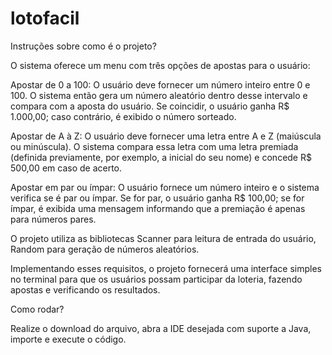 # lotofacil

Instruções sobre como é o projeto?


O sistema oferece um menu com três opções de apostas para o usuário:

Apostar de 0 a 100: O usuário deve fornecer um número inteiro entre 0 e 100. O sistema então gera um número aleatório dentro desse intervalo e compara com a aposta do usuário. Se coincidir, o usuário ganha R$ 1.000,00; caso contrário, é exibido o número sorteado.

Apostar de A à Z: O usuário deve fornecer uma letra entre A e Z (maiúscula ou minúscula). O sistema compara essa letra com uma letra premiada (definida previamente, por exemplo, a inicial do seu nome) e concede R$ 500,00 em caso de acerto.

Apostar em par ou ímpar: O usuário fornece um número inteiro e o sistema verifica se é par ou ímpar. Se for par, o usuário ganha R$ 100,00; se for ímpar, é exibida uma mensagem informando que a premiação é apenas para números pares.

O projeto utiliza as bibliotecas Scanner para leitura de entrada do usuário, Random para geração de números aleatórios.

Implementando esses requisitos, o projeto fornecerá uma interface simples no terminal para que os usuários possam participar da loteria, fazendo apostas e verificando os resultados.


Como rodar? 

Realize o download do arquivo, abra a IDE desejada com suporte a Java, importe e execute o código.
